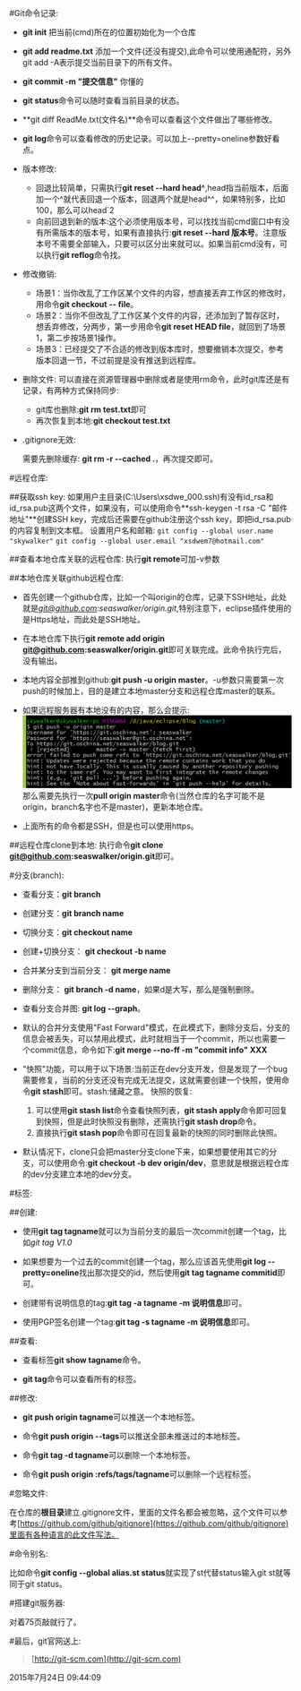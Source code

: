 #Git命令记录:

* **git init** 把当前(cmd)所在的位置初始化为一个仓库

* **git add readme.txt** 添加一个文件(还没有提交),此命令可以使用通配符，另外git add -A表示提交当前目录下的所有文件。

* **git commit -m "提交信息"** 你懂的

* **git status**命令可以随时查看当前目录的状态。

* **git diff ReadMe.txt(文件名)**命令可以查看这个文件做出了哪些修改。

* **git log**命令可以查看修改的历史记录。可以加上--pretty=oneline参数好看点。

* 版本修改:
  * 回退比较简单，只需执行**git reset --hard head^**,head指当前版本，后面加一个^就代表回退一个版本，回退两个就是head^^，如果特别多，比如100，那么可以head`2
  * 向前回退到新的版本:这个必须使用版本号，可以找找当前cmd窗口中有没有所需版本的版本号，如果有直接执行:**git reset --hard 版本号**。注意版本号不需要全部输入，只要可以区分出来就可以。如果当前cmd没有，可以执行**git reflog**命令找。

* 修改撤销:
  * 场景1：当你改乱了工作区某个文件的内容，想直接丢弃工作区的修改时，用命令**git checkout -- file**。
  * 场景2：当你不但改乱了工作区某个文件的内容，还添加到了暂存区时，想丢弃修改，分两步，第一步用命令**git reset HEAD file**，就回到了场景1，第二步按场景1操作。
  * 场景3：已经提交了不合适的修改到版本库时，想要撤销本次提交，参考版本回退一节，不过前提是没有推送到远程库。

* 删除文件:
  可以直接在资源管理器中删除或者是使用rm命令，此时git库还是有记录，有两种方式保持同步:

  - git库也删除:**git rm test.txt**即可
  - 再次恢复到本地:**git checkout test.txt**

* .gitignore无效:

  需要先删除缓存: **git rm -r --cached .**，再次提交即可。

#远程仓库:

##获取ssh key:
如果用户主目录(C:\Users\xsdwe_000\.ssh)有没有id_rsa和id_rsa.pub这两个文件，如果没有，可以使用命令**ssh-keygen -t rsa -C "邮件地址"**创建SSH key，完成后还需要在github注册这个ssh key，即把id_rsa.pub的内容复制到文本框。
设置用户名和邮箱:
`git config --global user.name "skywalker"`
`git config --global user.email "xsdwem7@hotmail.com"`

##查看本地仓库关联的远程仓库:
执行**git remote**可加-v参数

##本地仓库关联github远程仓库:
* 首先创建一个github仓库，比如一个叫origin的仓库，记录下SSH地址，此处就是*git@github.com:seaswalker/origin.git*,特别注意下，eclipse插件使用的是Https地址，而此处是SSH地址。

* 在本地仓库下执行**git remote add origin git@github.com:seaswalker/origin.git**即可关联完成。此命令执行完后，没有输出。

* 本地内容全部推到github:**git push -u origin master**。-u参数只需要第一次push的时候加上，目的是建立本地master分支和远程仓库master的联系。

* 如果远程服务器有本地没有的内容，那么会提示:
  ![push错误](images/push_error.png)
  那么需要先执行一次**pull origin master**命令(当然仓库的名字可能不是origin，branch名字也不是master)，更新本地仓库。

* 上面所有的命令都是SSH，但是也可以使用https。

##远程仓库clone到本地:
执行命令**git clone git@github.com:seaswalker/origin.git**即可。

#分支(branch):

* 查看分支：**git branch**

* 创建分支：**git branch name**

* 切换分支：**git checkout name**

* 创建+切换分支： **git checkout -b name**

* 合并某分支到当前分支： **git merge name**

* 删除分支： **git branch -d name**，如果d是大写，那么是强制删除。

* 查看分支合并图: **git log --graph**。

* 默认的合并分支使用"Fast Forward"模式，在此模式下，删除分支后，分支的信息会被丢失，可以禁用此模式，此时就相当于一个commit，所以也需要一个commit信息，命令如下:**git merge --no-ff -m "commit info" XXX**

* "快照"功能，可以用于以下场景:当前正在dev分支开发，但是发现了一个bug需要修复，当前的分支还没有完成无法提交，这就需要创建一个快照，使用命令**git stash**即可。stash:储藏之意。
  快照的恢复:
  1. 可以使用**git stash list**命令查看快照列表，**git stash apply**命令即可回复到快照，但是此时快照没有删除，还需执行**git stash drop**命令。
  2. 直接执行**git stash pop**命令即可在回复最新的快照的同时删除此快照。

* 默认情况下，clone只会把master分支clone下来，如果想要使用其它的分支，可以使用命令:**git checkout -b dev origin/dev**，意思就是根据远程仓库的dev分支建立本地的dev分支。

#标签:

##创建:

* 使用**git tag tagname**就可以为当前分支的最后一次commit创建一个tag，比如*git tag V1.0*

* 如果想要为一个过去的commit创建一个tag，那么应该首先使用**git log --pretty=oneline**找出那次提交的id，然后使用**git tag tagname commitid**即可。

* 创建带有说明信息的tag:**git tag -a tagname -m 说明信息**即可。

* 使用PGP签名创建一个tag:**git tag -s tagname -m 说明信息**即可。

##查看:

* 查看标签**git show tagname**命令。

* **git tag**命令可以查看所有的标签。

##修改:

* **git push origin tagname**可以推送一个本地标签。

* 命令**git push origin --tags**可以推送全部未推送过的本地标签。

* 命令**git tag -d tagname**可以删除一个本地标签。

* 命令**git push origin :refs/tags/tagname**可以删除⼀个远程标签。

#忽略文件:

在仓库的**根目录**建立.gitignore文件，里面的文件名都会被忽略，这个文件可以参考[https://github.com/github/gitignore](https://github.com/github/gitignore)里面有各种语言的此文件写法。

#命令别名:

比如命令**git config --global alias.st status**就实现了st代替status输入git st就等同于git status。

#搭建git服务器:

对着75页敲就行了。

#最后，git官网送上:

>[http://git-scm.com](http://git-scm.com)

2015年7月24日 09:44:09
